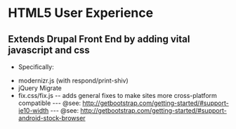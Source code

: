 # HTML5 User Experience
## Extends Drupal Front End by adding vital javascript and css

* Specifically:
- modernizr.js (with respond/print-shiv)
- jQuery Migrate
- fix.css/fix.js
-- adds general fixes to make sites more cross-platform compatible
--- @see: http://getbootstrap.com/getting-started/#support-ie10-width
--- @see: http://getbootstrap.com/getting-started/#support-android-stock-browser
